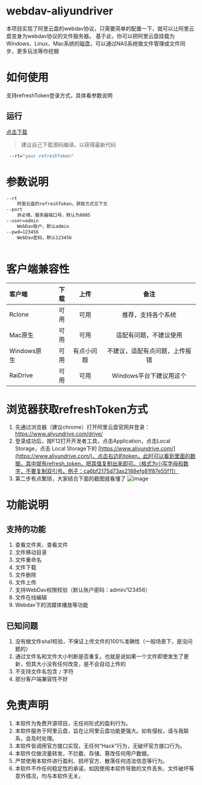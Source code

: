 # webdav-aliyundriver
本项目实现了阿里云盘的webdav协议，只需要简单的配置一下，就可以让阿里云盘变身为webdav协议的文件服务器。
基于此，你可以把阿里云盘挂载为Windows、Linux、Mac系统的磁盘，可以通过NAS系统做文件管理或文件同步，更多玩法等你挖掘


# 如何使用
支持refreshToken登录方式，具体看参数说明
## 运行
[点击下载](https://github.com/LinkLeong/go-aliyun-webdav)
> 建议自己下载源码编译，以获得最新代码
```bash
 --rt="your refreshToken"
```

# 参数说明
```bash
--rt
    阿里云盘的refreshToken，获取方式见下文
--port
    非必填，服务器端口号，默认为8085
--user=admin
    WebDav账户，默认admin
--pwd=123456
    WebDav密码，默认123456
    
```

# 客户端兼容性
| 客户端 | 下载 | 上传 | 备注 |
| :-----| ----: | :----: | :----: |
| Rclone | 可用 | 可用 | 推荐，支持各个系统 |
| Mac原生 | 可用 | 可用 | 适配有问题，不建议使用 | 
| Windows原生 | 可用 | 有点小问题 | 不建议，适配有点问题，上传报错 |
| RaiDrive | 可用 | 可用 | Windows平台下建议用这个 |


# 浏览器获取refreshToken方式
1. 先通过浏览器（建议chrome）打开阿里云盘官网并登录：https://www.aliyundrive.com/drive/
2. 登录成功后，按F12打开开发者工具，点击Application，点击Local Storage，点击 Local Storage下的 [https://www.aliyundrive.com/](https://www.aliyundrive.com/)，点击右边的token，此时可以看到里面的数据，其中就有refresh_token，把其值复制出来即可。（格式为小写字母和数字，不要复制双引号。例子：ca6bf2175d73as2188efg81f87e55f11）
3. 第二步有点繁琐，大家结合下面的截图就看懂了
 ![image](https://user-images.githubusercontent.com/32785355/119246278-e6760880-bbb2-11eb-877c-aca16cf75d89.png)

# 功能说明
## 支持的功能
1. 查看文件夹、查看文件
2. 文件移动目录
3. 文件重命名
4. 文件下载
5. 文件删除
6. 文件上传
7. 支持WebDav权限校验（默认账户密码：admin/123456）
8. 文件在线编辑
9.  Webdav下的流媒体播放等功能
## 已知问题
1. 没有做文件sha1校验，不保证上传文件的100%准确性（一般场景下，是没问题的）
2. 通过文件名和文件大小判断是否重复。也就是说如果一个文件即使发生了更新，但其大小没有任何改变，是不会自动上传的
3. 不支持文件名包含 `/` 字符 
4. 部分客户端兼容性不好 


# 免责声明
1. 本软件为免费开源项目，无任何形式的盈利行为。
2. 本软件服务于阿里云盘，旨在让阿里云盘功能更强大。如有侵权，请与我联系，会及时处理。
3. 本软件皆调用官方接口实现，无任何“Hack”行为，无破坏官方接口行为。
5. 本软件仅做流量转发，不拦截、存储、篡改任何用户数据。
6. 严禁使用本软件进行盈利、损坏官方、散落任何违法信息等行为。
7. 本软件不作任何稳定性的承诺，如因使用本软件导致的文件丢失、文件破坏等意外情况，均与本软件无关。
